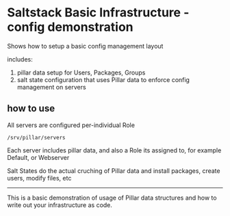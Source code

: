 # Saltstack Basic Infrastructure - config demonstration

Shows how to setup a basic config management layout

includes:
1. pillar data setup for Users, Packages, Groups
1. salt state configuration that uses Pillar data to enforce config management on servers

## how to use
All servers are configured per-individual Role 
```
/srv/pillar/servers
```
Each server includes pillar data, and also a Role its assigned to, for example Default, or Webserver

Salt States do the actual cruching of Pillar data and install packages, create users, modify files, etc

---

This is a basic demonstration of usage of Pillar data structures and how to write out your infrastructure as code.